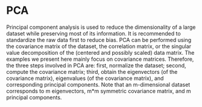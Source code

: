# PCA
Principal component analysis is used to reduce the dimensionality of a large dataset while preserving most of its information. It is recommended to standardize the raw data first to reduce bias. PCA can be performed using the covariance matrix of the dataset, the correlation matrix, or the singular value decomposition of the (centered and possibly scaled) data matrix. The examples we present here mainly focus on covariance matrices. Therefore, the three steps involved in PCA are: first, normalize the dataset; second, compute the covariance matrix; third, obtain the eigenvectors (of the covariance matrix), eigenvalues (of the covariance matrix), and corresponding principal components. Note that an m-dimensional dataset corresponds to m eigenvectors, m*m symmetric covariance matrix, and m principal components.
